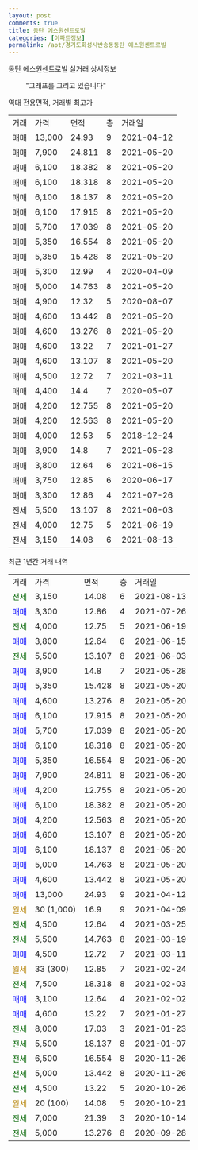 ```yaml
---
layout: post
comments: true
title: 동탄 에스원센트로빌
categories: [아파트정보]
permalink: /apt/경기도화성시반송동동탄 에스원센트로빌
---
```


동탄 에스원센트로빌 실거래 상세정보

<script type="text/javascript">
  google.charts.load('current', {'packages':['line', 'corechart']});
  google.charts.setOnLoadCallback(drawChart);

  function drawChart() {
    var data = new google.visualization.DataTable();
    data.addColumn('date', '거래일');
    data.addColumn('number', "매매");
    data.addColumn('number', "전세");
    data.addColumn('number', "전매");

    data.addRows([[new Date(Date.parse("2021-08-13")), null, 3150, null], [new Date(Date.parse("2021-07-26")), 3300, null, null], [new Date(Date.parse("2021-06-19")), null, 4000, null], [new Date(Date.parse("2021-06-15")), 3800, null, null], [new Date(Date.parse("2021-06-03")), null, 5500, null], [new Date(Date.parse("2021-05-28")), 3900, null, null], [new Date(Date.parse("2021-05-20")), 5350, null, null], [new Date(Date.parse("2021-05-20")), 4600, null, null], [new Date(Date.parse("2021-05-20")), 6100, null, null], [new Date(Date.parse("2021-05-20")), 5700, null, null], [new Date(Date.parse("2021-05-20")), 6100, null, null], [new Date(Date.parse("2021-05-20")), 5350, null, null], [new Date(Date.parse("2021-05-20")), 7900, null, null], [new Date(Date.parse("2021-05-20")), 4200, null, null], [new Date(Date.parse("2021-05-20")), 6100, null, null], [new Date(Date.parse("2021-05-20")), 4200, null, null], [new Date(Date.parse("2021-05-20")), 4600, null, null], [new Date(Date.parse("2021-05-20")), 6100, null, null], [new Date(Date.parse("2021-05-20")), 5000, null, null], [new Date(Date.parse("2021-05-20")), 4600, null, null], [new Date(Date.parse("2021-04-12")), 13000, null, null], [new Date(Date.parse("2021-04-09")), null, null, null], [new Date(Date.parse("2021-03-25")), null, 4500, null], [new Date(Date.parse("2021-03-19")), null, 5500, null], [new Date(Date.parse("2021-03-11")), 4500, null, null], [new Date(Date.parse("2021-02-24")), null, null, null], [new Date(Date.parse("2021-02-03")), null, 7500, null], [new Date(Date.parse("2021-02-02")), 3100, null, null], [new Date(Date.parse("2021-01-27")), 4600, null, null], [new Date(Date.parse("2021-01-23")), null, 8000, null], [new Date(Date.parse("2021-01-07")), null, 5500, null], [new Date(Date.parse("2020-11-26")), null, 6500, null], [new Date(Date.parse("2020-11-26")), null, 5000, null], [new Date(Date.parse("2020-10-26")), null, 4500, null], [new Date(Date.parse("2020-10-21")), null, null, null], [new Date(Date.parse("2020-10-14")), null, 7000, null], [new Date(Date.parse("2020-09-28")), null, 5000, null]]);

    var options = {
      hAxis: {
        format: 'yyyy/MM/dd'
      },    
      lineWidth: 0,
      pointsVisible: true,    
      title: '최근 1년간 유형별 실거래가 분포',
      legend: { position: 'bottom' }
    };

    var formatter = new google.visualization.NumberFormat({pattern:'###,###'} );
    formatter.format(data, 1);
    formatter.format(data, 2);
    
    setTimeout(function() {
        var chart = new google.visualization.LineChart(document.getElementById('columnchart_material'));
        chart.draw(data, (options));
        document.getElementById('loading').style.display = 'none';
    }, 1000);
  }
</script>


<div id="loading" style="z-index:20; display: block; margin-left: 35px">"그래프를 그리고 있습니다"</div>
<div id="columnchart_material" style="width: 95%; margin-left: -35px; display: block"></div>

역대 전용면적, 거래별 최고가
<table class="sortable">
    <tr>
      <td>거래</td>
      <td>가격</td>
      <td>면적</td>
      <td>층</td>
      <td>거래일</td>
    </tr>
        <tr>
          <td>매매</td>
          <td>13,000</td>
          <td>24.93</td>
          <td>9</td>
          <td>2021-04-12</td>
        </tr>            <tr>
          <td>매매</td>
          <td>7,900</td>
          <td>24.811</td>
          <td>8</td>
          <td>2021-05-20</td>
        </tr>            <tr>
          <td>매매</td>
          <td>6,100</td>
          <td>18.382</td>
          <td>8</td>
          <td>2021-05-20</td>
        </tr>            <tr>
          <td>매매</td>
          <td>6,100</td>
          <td>18.318</td>
          <td>8</td>
          <td>2021-05-20</td>
        </tr>            <tr>
          <td>매매</td>
          <td>6,100</td>
          <td>18.137</td>
          <td>8</td>
          <td>2021-05-20</td>
        </tr>            <tr>
          <td>매매</td>
          <td>6,100</td>
          <td>17.915</td>
          <td>8</td>
          <td>2021-05-20</td>
        </tr>            <tr>
          <td>매매</td>
          <td>5,700</td>
          <td>17.039</td>
          <td>8</td>
          <td>2021-05-20</td>
        </tr>            <tr>
          <td>매매</td>
          <td>5,350</td>
          <td>16.554</td>
          <td>8</td>
          <td>2021-05-20</td>
        </tr>            <tr>
          <td>매매</td>
          <td>5,350</td>
          <td>15.428</td>
          <td>8</td>
          <td>2021-05-20</td>
        </tr>            <tr>
          <td>매매</td>
          <td>5,300</td>
          <td>12.99</td>
          <td>4</td>
          <td>2020-04-09</td>
        </tr>            <tr>
          <td>매매</td>
          <td>5,000</td>
          <td>14.763</td>
          <td>8</td>
          <td>2021-05-20</td>
        </tr>            <tr>
          <td>매매</td>
          <td>4,900</td>
          <td>12.32</td>
          <td>5</td>
          <td>2020-08-07</td>
        </tr>            <tr>
          <td>매매</td>
          <td>4,600</td>
          <td>13.442</td>
          <td>8</td>
          <td>2021-05-20</td>
        </tr>            <tr>
          <td>매매</td>
          <td>4,600</td>
          <td>13.276</td>
          <td>8</td>
          <td>2021-05-20</td>
        </tr>            <tr>
          <td>매매</td>
          <td>4,600</td>
          <td>13.22</td>
          <td>7</td>
          <td>2021-01-27</td>
        </tr>            <tr>
          <td>매매</td>
          <td>4,600</td>
          <td>13.107</td>
          <td>8</td>
          <td>2021-05-20</td>
        </tr>            <tr>
          <td>매매</td>
          <td>4,500</td>
          <td>12.72</td>
          <td>7</td>
          <td>2021-03-11</td>
        </tr>            <tr>
          <td>매매</td>
          <td>4,400</td>
          <td>14.4</td>
          <td>7</td>
          <td>2020-05-07</td>
        </tr>            <tr>
          <td>매매</td>
          <td>4,200</td>
          <td>12.755</td>
          <td>8</td>
          <td>2021-05-20</td>
        </tr>            <tr>
          <td>매매</td>
          <td>4,200</td>
          <td>12.563</td>
          <td>8</td>
          <td>2021-05-20</td>
        </tr>            <tr>
          <td>매매</td>
          <td>4,000</td>
          <td>12.53</td>
          <td>5</td>
          <td>2018-12-24</td>
        </tr>            <tr>
          <td>매매</td>
          <td>3,900</td>
          <td>14.8</td>
          <td>7</td>
          <td>2021-05-28</td>
        </tr>            <tr>
          <td>매매</td>
          <td>3,800</td>
          <td>12.64</td>
          <td>6</td>
          <td>2021-06-15</td>
        </tr>            <tr>
          <td>매매</td>
          <td>3,750</td>
          <td>12.85</td>
          <td>6</td>
          <td>2020-06-17</td>
        </tr>            <tr>
          <td>매매</td>
          <td>3,300</td>
          <td>12.86</td>
          <td>4</td>
          <td>2021-07-26</td>
        </tr>        
        <tr>
              <td>전세</td>
              <td>5,500</td>
              <td>13.107</td>
              <td>8</td>
              <td>2021-06-03</td>
            </tr>            <tr>
              <td>전세</td>
              <td>4,000</td>
              <td>12.75</td>
              <td>5</td>
              <td>2021-06-19</td>
            </tr>            <tr>
              <td>전세</td>
              <td>3,150</td>
              <td>14.08</td>
              <td>6</td>
              <td>2021-08-13</td>
            </tr>        
    
</table>

최근 1년간 거래 내역

<table class="sortable">
    <tr>
      <td>거래</td>
      <td>가격</td>
      <td>면적</td>
      <td>층</td>
      <td>거래일</td>
    </tr>
    <tr>
      <td><a style="color: darkgreen">전세</a></td>
      <td>3,150</td>
      <td>14.08</td>
      <td>6</td>
      <td>2021-08-13</td>
    </tr>          <tr>
      <td><a style="color: blue">매매</a></td>
      <td>3,300</td>
      <td>12.86</td>
      <td>4</td>
      <td>2021-07-26</td>
    </tr>          <tr>
      <td><a style="color: darkgreen">전세</a></td>
      <td>4,000</td>
      <td>12.75</td>
      <td>5</td>
      <td>2021-06-19</td>
    </tr>          <tr>
      <td><a style="color: blue">매매</a></td>
      <td>3,800</td>
      <td>12.64</td>
      <td>6</td>
      <td>2021-06-15</td>
    </tr>          <tr>
      <td><a style="color: darkgreen">전세</a></td>
      <td>5,500</td>
      <td>13.107</td>
      <td>8</td>
      <td>2021-06-03</td>
    </tr>          <tr>
      <td><a style="color: blue">매매</a></td>
      <td>3,900</td>
      <td>14.8</td>
      <td>7</td>
      <td>2021-05-28</td>
    </tr>          <tr>
      <td><a style="color: blue">매매</a></td>
      <td>5,350</td>
      <td>15.428</td>
      <td>8</td>
      <td>2021-05-20</td>
    </tr>          <tr>
      <td><a style="color: blue">매매</a></td>
      <td>4,600</td>
      <td>13.276</td>
      <td>8</td>
      <td>2021-05-20</td>
    </tr>          <tr>
      <td><a style="color: blue">매매</a></td>
      <td>6,100</td>
      <td>17.915</td>
      <td>8</td>
      <td>2021-05-20</td>
    </tr>          <tr>
      <td><a style="color: blue">매매</a></td>
      <td>5,700</td>
      <td>17.039</td>
      <td>8</td>
      <td>2021-05-20</td>
    </tr>          <tr>
      <td><a style="color: blue">매매</a></td>
      <td>6,100</td>
      <td>18.318</td>
      <td>8</td>
      <td>2021-05-20</td>
    </tr>          <tr>
      <td><a style="color: blue">매매</a></td>
      <td>5,350</td>
      <td>16.554</td>
      <td>8</td>
      <td>2021-05-20</td>
    </tr>          <tr>
      <td><a style="color: blue">매매</a></td>
      <td>7,900</td>
      <td>24.811</td>
      <td>8</td>
      <td>2021-05-20</td>
    </tr>          <tr>
      <td><a style="color: blue">매매</a></td>
      <td>4,200</td>
      <td>12.755</td>
      <td>8</td>
      <td>2021-05-20</td>
    </tr>          <tr>
      <td><a style="color: blue">매매</a></td>
      <td>6,100</td>
      <td>18.382</td>
      <td>8</td>
      <td>2021-05-20</td>
    </tr>          <tr>
      <td><a style="color: blue">매매</a></td>
      <td>4,200</td>
      <td>12.563</td>
      <td>8</td>
      <td>2021-05-20</td>
    </tr>          <tr>
      <td><a style="color: blue">매매</a></td>
      <td>4,600</td>
      <td>13.107</td>
      <td>8</td>
      <td>2021-05-20</td>
    </tr>          <tr>
      <td><a style="color: blue">매매</a></td>
      <td>6,100</td>
      <td>18.137</td>
      <td>8</td>
      <td>2021-05-20</td>
    </tr>          <tr>
      <td><a style="color: blue">매매</a></td>
      <td>5,000</td>
      <td>14.763</td>
      <td>8</td>
      <td>2021-05-20</td>
    </tr>          <tr>
      <td><a style="color: blue">매매</a></td>
      <td>4,600</td>
      <td>13.442</td>
      <td>8</td>
      <td>2021-05-20</td>
    </tr>          <tr>
      <td><a style="color: blue">매매</a></td>
      <td>13,000</td>
      <td>24.93</td>
      <td>9</td>
      <td>2021-04-12</td>
    </tr>          <tr>
      <td><a style="color: darkgoldenrod">월세</a></td>
      <td>30 (1,000)</td>
      <td>16.9</td>
      <td>9</td>
      <td>2021-04-09</td>
    </tr>          <tr>
      <td><a style="color: darkgreen">전세</a></td>
      <td>4,500</td>
      <td>12.64</td>
      <td>4</td>
      <td>2021-03-25</td>
    </tr>          <tr>
      <td><a style="color: darkgreen">전세</a></td>
      <td>5,500</td>
      <td>14.763</td>
      <td>8</td>
      <td>2021-03-19</td>
    </tr>          <tr>
      <td><a style="color: blue">매매</a></td>
      <td>4,500</td>
      <td>12.72</td>
      <td>7</td>
      <td>2021-03-11</td>
    </tr>          <tr>
      <td><a style="color: darkgoldenrod">월세</a></td>
      <td>33 (300)</td>
      <td>12.85</td>
      <td>7</td>
      <td>2021-02-24</td>
    </tr>          <tr>
      <td><a style="color: darkgreen">전세</a></td>
      <td>7,500</td>
      <td>18.318</td>
      <td>8</td>
      <td>2021-02-03</td>
    </tr>          <tr>
      <td><a style="color: blue">매매</a></td>
      <td>3,100</td>
      <td>12.64</td>
      <td>4</td>
      <td>2021-02-02</td>
    </tr>          <tr>
      <td><a style="color: blue">매매</a></td>
      <td>4,600</td>
      <td>13.22</td>
      <td>7</td>
      <td>2021-01-27</td>
    </tr>          <tr>
      <td><a style="color: darkgreen">전세</a></td>
      <td>8,000</td>
      <td>17.03</td>
      <td>3</td>
      <td>2021-01-23</td>
    </tr>          <tr>
      <td><a style="color: darkgreen">전세</a></td>
      <td>5,500</td>
      <td>18.137</td>
      <td>8</td>
      <td>2021-01-07</td>
    </tr>          <tr>
      <td><a style="color: darkgreen">전세</a></td>
      <td>6,500</td>
      <td>16.554</td>
      <td>8</td>
      <td>2020-11-26</td>
    </tr>          <tr>
      <td><a style="color: darkgreen">전세</a></td>
      <td>5,000</td>
      <td>13.442</td>
      <td>8</td>
      <td>2020-11-26</td>
    </tr>          <tr>
      <td><a style="color: darkgreen">전세</a></td>
      <td>4,500</td>
      <td>13.22</td>
      <td>5</td>
      <td>2020-10-26</td>
    </tr>          <tr>
      <td><a style="color: darkgoldenrod">월세</a></td>
      <td>20 (100)</td>
      <td>14.08</td>
      <td>5</td>
      <td>2020-10-21</td>
    </tr>          <tr>
      <td><a style="color: darkgreen">전세</a></td>
      <td>7,000</td>
      <td>21.39</td>
      <td>3</td>
      <td>2020-10-14</td>
    </tr>          <tr>
      <td><a style="color: darkgreen">전세</a></td>
      <td>5,000</td>
      <td>13.276</td>
      <td>8</td>
      <td>2020-09-28</td>
    </tr>      </table>

